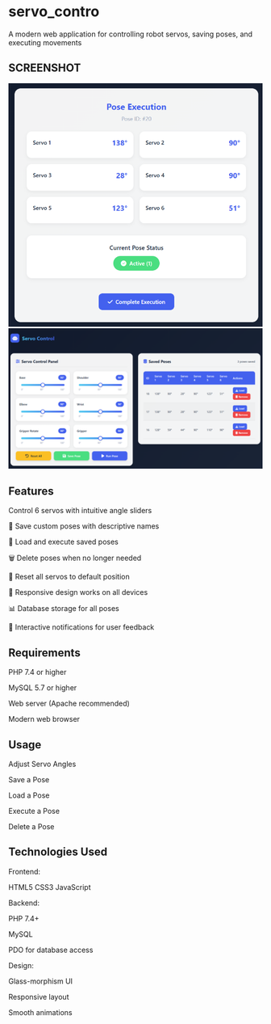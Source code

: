 # servo_contro
A modern web application for controlling robot servos, saving poses, and executing movements

## SCREENSHOT
![servo_control](exe_img.png) ![servo_control](control_img.png)

## Features
 Control 6 servos with intuitive angle sliders

💾 Save custom poses with descriptive names

🔄 Load and execute saved poses

🗑️ Delete poses when no longer needed

🔄 Reset all servos to default position

📱 Responsive design works on all devices

📊 Database storage for all poses

🔔 Interactive notifications for user feedback


## Requirements
PHP 7.4 or higher

MySQL 5.7 or higher

Web server (Apache recommended)

Modern web browser


## Usage
Adjust Servo Angles

Save a Pose

Load a Pose

Execute a Pose

Delete a Pose

## Technologies Used
Frontend:

HTML5
CSS3 
JavaScript 

Backend:

PHP 7.4+

MySQL

PDO for database access

Design:

Glass-morphism UI

Responsive layout

Smooth animations
